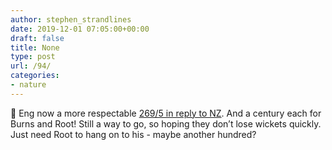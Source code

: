 ```yaml
---
author: stephen_strandlines
date: 2019-12-01 07:05:00+00:00
draft: false
title: None
type: post
url: /94/
categories:
- nature
---
```


🏏 Eng now a more respectable [269/5 in reply to NZ](https://www.bbc.co.uk/sport/cricket/50618672 ). And a century each for Burns and Root! Still a way to go, so hoping they don’t lose wickets quickly. Just need Root to hang on to his - maybe another hundred?
